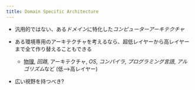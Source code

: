 ```yaml
---
title: Domain Specific Architecture
---
```


* 汎用的ではない、ある*ドメイン*に特化した*コンピューターアーキテクチャ*

* ある環境専用のアーキテクチャを考えるなら、超低レイヤーから高レイヤーまで全て作り替えることもできる
  
  * [物理](%E7%89%A9%E7%90%86.md), *回路*, アーキテクチャ, *OS*, *コンパイラ*, *プログラミング言語*, *アルゴリズム*など (低-->高レイヤー)
* 広い視野を持つべき?
